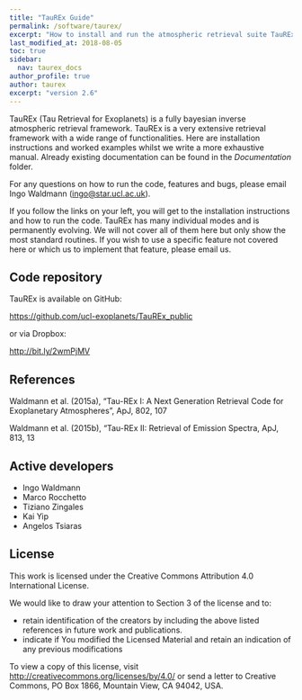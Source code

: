```yaml
---
title: "TauREx Guide"
permalink: /software/taurex/
excerpt: "How to install and run the atmospheric retrieval suite TauREx"
last_modified_at: 2018-08-05
toc: true
sidebar:
  nav: taurex_docs
author_profile: true
author: taurex
excerpt: "version 2.6"
---
```



TauREx (Tau Retrieval for Exoplanets) is a fully bayesian inverse atmospheric retrieval framework.
TauREx is a very extensive retrieval framework with a wide range of functionalities. Here are installation instructions and worked examples whilst we write a more exhaustive manual.
Already existing documentation can be found in the *Documentation* folder.

For any questions on how to run the code, features and bugs, please email Ingo Waldmann (ingo@star.ucl.ac.uk).

If you follow the links on your left, you will get to the installation instructions and how to run the code. TauREx has many individual modes and is permanently evolving. We will not cover all of them here but only show the most standard routines. If you wish to use a specific feature not covered here or which us to implement that feature, please email us.

## Code repository

TauREx is available on GitHub:

<https://github.com/ucl-exoplanets/TauREx_public>

or via Dropbox:

<http://bit.ly/2wmPjMV>


## References
Waldmann et al. (2015a), “Tau-REx I: A Next Generation Retrieval Code for Exoplanetary Atmospheres”, ApJ, 802, 107

Waldmann et al. (2015b), “Tau-REx II: Retrieval of Emission Spectra, ApJ, 813, 13

## Active developers
- Ingo Waldmann
- Marco Rocchetto
- Tiziano Zingales
- Kai Yip
- Angelos Tsiaras


## License
This work is licensed under the Creative Commons Attribution 4.0 International License.

We would like to draw your attention to Section 3 of the license and to:
- retain identification of the creators by including the above listed references in future work and publications.
- indicate if You modified the Licensed Material and retain an indication of any previous modifications

To view a copy of this license, visit <http://creativecommons.org/licenses/by/4.0/> or send a letter to Creative Commons, PO Box 1866, Mountain View, CA 94042, USA.
